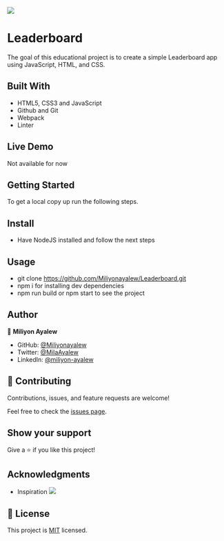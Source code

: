 ![](https://img.shields.io/badge/Microverse-blueviolet)

# Leaderboard
The goal of this educational project is to create a simple Leaderboard app using JavaScript, HTML, and CSS.

## Built With
- HTML5, CSS3 and JavaScript
- Github and Git
- Webpack
- Linter
  
## Live Demo 

Not available for now
## Getting Started
To get a local copy up run the following steps.

## Install
- Have NodeJS installed and follow the next steps

## Usage
- git clone https://github.com/Miliyonayalew/Leaderboard.git
- npm i for installing dev dependencies
- npm run build or npm start to see the project

## Author

👤 **Miliyon Ayalew**

- GitHub: [@Miliyonayalew](https://github.com/Miliyonayalew/)
- Twitter: [@MilaAyalew](https://twitter.com/MilaAyalew)
- LinkedIn: [@miliyon-ayalew](https://www.linkedin.com/in/miliyon-ayalew-210808131/)


## 🤝 Contributing

Contributions, issues, and feature requests are welcome!

Feel free to check the [issues page](../../issues/).

## Show your support

Give a ⭐️ if you like this project!

## Acknowledgments

- Inspiration ![](https://img.shields.io/badge/Microverse-blueviolet)


## 📝 License

This project is [MIT](./LICENSE) licensed.
